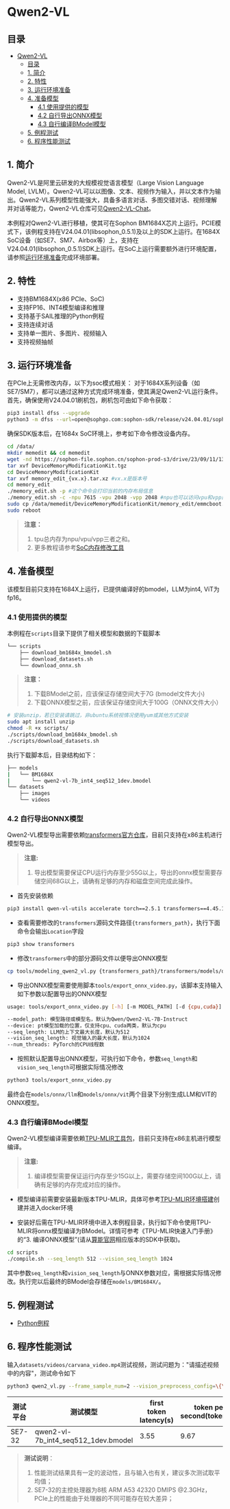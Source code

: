 # Qwen2-VL

## 目录
- [Qwen2-VL](#qwen2-vl)
  - [目录](#目录)
  - [1. 简介](#1-简介)
  - [2. 特性](#2-特性)
  - [3. 运行环境准备](#3-运行环境准备)
  - [4. 准备模型](#4-准备模型)
    - [4.1 使用提供的模型](#41-使用提供的模型)
    - [4.2 自行导出ONNX模型](#42-自行导出ONNX模型)
    - [4.3 自行编译BModel模型](#43-自行编译BModel模型)
  - [5. 例程测试](#5-例程测试)
  - [6. 程序性能测试](#6-程序性能测试)

## 1. 简介
Qwen2-VL是阿里云研发的大规模视觉语言模型（Large Vision Language Model, LVLM）。Qwen2-VL可以以图像、文本、视频作为输入，并以文本作为输出。Qwen2-VL系列模型性能强大，具备多语言对话、多图交错对话、视频理解并对话等能力，Qwen2-VL仓库可见[Qwen2-VL-Chat](https://huggingface.co/collections/Qwen/qwen2-vl-66cee7455501d7126940800d)。

本例程对Qwen2-VL进行移植，使其可在Sophon BM1684X芯片上运行。PCIE模式下，该例程支持在V24.04.01(libsophon_0.5.1)及以上的SDK上运行。在1684X SoC设备（如SE7、SM7、Airbox等）上，支持在V24.04.01(libsophon_0.5.1)SDK上运行。在SoC上运行需要额外进行环境配置，请参照[运行环境准备](#3-运行环境准备)完成环境部署。

## 2. 特性

* 支持BM1684X(x86 PCIe、SoC)
* 支持FP16、INT4模型编译和推理
* 支持基于SAIL推理的Python例程
* 支持连续对话
* 支持单一图片、多图片、视频输入
* 支持视频抽帧

## 3. 运行环境准备

在PCIe上无需修改内存，以下为soc模式相关：
对于1684X系列设备（如SE7/SM7），都可以通过这种方式完成环境准备，使其满足Qwen2-VL运行条件。首先，确保使用V24.04.01刷机包，刷机包可由如下命令获取：

```bash
pip3 install dfss --upgrade
python3 -m dfss --url=open@sophgo.com:sophon-sdk/release/v24.04.01/sophon-img/sdcard.tgz
```

确保SDK版本后，在1684x SoC环境上，参考如下命令修改设备内存。

```bash
cd /data/
mkdir memedit && cd memedit
wget -nd https://sophon-file.sophon.cn/sophon-prod-s3/drive/23/09/11/13/DeviceMemoryModificationKit.tgz
tar xvf DeviceMemoryModificationKit.tgz
cd DeviceMemoryModificationKit
tar xvf memory_edit_{vx.x}.tar.xz #vx.x是版本号
cd memory_edit
./memory_edit.sh -p #这个命令会打印当前的内存布局信息
./memory_edit.sh -c -npu 7615 -vpu 2048 -vpp 2048 #npu也可以访问vpu和vpp的内存
sudo cp /data/memedit/DeviceMemoryModificationKit/memory_edit/emmcboot.itb /boot/emmcboot.itb && sync
sudo reboot
```

> **注意：**
> 1. tpu总内存为npu/vpu/vpp三者之和。
> 2. 更多教程请参考[SoC内存修改工具](https://doc.sophgo.com/sdk-docs/v24.04.01/docs_latest_release/docs/SophonSDK_doc/zh/html/appendix/2_mem_edit_tools.html#)

## 4. 准备模型

该模型目前只支持在1684X上运行，已提供编译好的bmodel，LLM为int4, ViT为fp16。

### 4.1 使用提供的模型

​本例程在`scripts`目录下提供了相关模型和数据的下载脚本
```bash
└── scripts
    ├── download_bm1684x_bmodel.sh                                           # 通过该脚本下载BM1684X平台的Qwen2-VL的BModel
    ├── download_datasets.sh                                                 # 通过该脚本下载Qwen2-VL的测试数据
    └── download_onnx.sh                                                     # 通过该脚本下载Qwen2-VL的ONNX模型
```

> **注意：**
> 1. 下载BModel之前，应该保证存储空间大于7G (bmodel文件大小)
> 2. 下载ONNX模型之前，应该保证存储空间大于100G（ONNX文件大小）

```bash
# 安装unzip，若已安装请跳过，非ubuntu系统视情况使用yum或其他方式安装
sudo apt install unzip
chmod -R +x scripts/
./scripts/download_bm1684x_bmodel.sh
./scripts/download_datasets.sh
```

执行下载脚本后，目录结构如下：

```bash
├── models
|   └── BM1684X                                        
|       └── qwen2-vl-7b_int4_seq512_1dev.bmodel                              # 使用TPU-MLIR编译，用于BM1684X的Qwen2-VL BModel，上下文长度为512
└── datasets
    ├── images                                                               # 测试图片目录
    └── videos                                                               # 测试视频目录
```

### 4.2 自行导出ONNX模型

Qwen2-VL模型导出需要依赖[transformers官方仓库](https://github.com/huggingface/transformers)，目前只支持在x86主机进行模型导出。  

> **注意:** 
> 1. 导出模型需要保证CPU运行内存至少55G以上，导出的onnx模型需要存储空间68G以上，请确有足够的内存和磁盘空间完成此操作。  

- 首先安装依赖

```bash
pip3 install qwen-vl-utils accelerate torch==2.5.1 transformers==4.45.1 -i https://pypi.tuna.tsinghua.edu.cn/simple
```

- 查看需要修改的`transformers`源码文件路径`{transformers_path}`，执行下面命令会输出`Location`字段

```bash
pip3 show transformers
```

- 修改`transformers`中的部分源码文件以便导出ONNX模型

```bash
cp tools/modeling_qwen2_vl.py {transformers_path}/transformers/models/qwen2_vl/modeling_qwen2_vl.py
```

- 导出ONNX模型需要使用脚本`tools/export_onnx_video.py`，该脚本支持输入如下参数以配置导出的ONNX模型

```bash
usage: tools/export_onnx_video.py [-h] [-m MODEL_PATH] [-d {cpu,cuda}] [-s SEQ_LENGTH] [-vs VISION_SEQ_LENGTH] [-n NUM_THREADS]

--model_path: 模型路径或模型名，默认为Qwen/Qwen2-VL-7B-Instruct
--device: pt模型加载的位置，仅支持cpu、cuda两类，默认为cpu
--seq_length: LLM的上下文最大长度，默认为512
--vision_seq_length: 视觉输入的最大长度，默认为1024
--num_threads: PyTorch的CPU线程数
```

- 按照默认配置导出ONNX模型，可执行如下命令，参数`seq_length`和`vision_seq_length`可根据实际情况修改

```bash
python3 tools/export_onnx_video.py
```

最终会在`models/onnx/llm`和`models/onnx/vit`两个目录下分别生成LLM和VIT的ONNX模型。

### 4.3 自行编译BModel模型

Qwen2-VL模型编译需要依赖[TPU-MLIR工具包](https://github.com/sophgo/tpu-mlir)，目前只支持在x86主机进行模型编译。  

> **注意:** 
> 1. 编译模型需要保证运行内存至少15G以上，需要存储空间100G以上，请确有足够的内存完成对应的操作。  

- 模型编译前需要安装最新版本TPU-MLIR，具体可参考[TPU-MLIR环境搭建](../../docs/Environment_Install_Guide.md#1-tpu-mlir环境搭建)创建并进入docker环境

- 安装好后需在TPU-MLIR环境中进入本例程目录，执行如下命令使用TPU-MLIR将onnx模型编译为BModel。详情可参考《TPU-MLIR快速入门手册》的“3. 编译ONNX模型”(请从[算能官网](https://developer.sophgo.com/site/index/material/all/all.html)相应版本的SDK中获取)。

```bash
cd scripts
./compile.sh --seq_length 512 --vision_seq_length 1024
```

其中参数`seq_length`和`vision_seq_length`与ONNX参数对应，需根据实际情况修改。执行完以后最终的BModel会存储在`models/BM1684X/`。

## 5. 例程测试

- [Python例程](./python/README.md)

## 6. 程序性能测试

输入`datasets/videos/carvana_video.mp4`测试视频，测试问题为："请描述视频中的内容"，测试命令如下

```bash
python3 qwen2_vl.py --frame_sample_num=2 --vision_preprocess_config=\{\"resized_height\":140,\"resized_width\":210\}
```

|    测试平台   |               测试模型                   |first token latency(s)|token per second(tokens/s)| 
| -----------  | -------------------------------------- | --------------------- | ----------------------- | 
|    SE7-32    | qwen2-vl-7b_int4_seq512_1dev.bmodel   |   3.55               |     9.67               | 
 
> **测试说明**：  
> 1. 性能测试结果具有一定的波动性，且与输入也有关，建议多次测试取平均值；
> 2. SE7-32的主控处理器为8核 ARM A53 42320 DMIPS @2.3GHz，PCIe上的性能由于处理器的不同可能存在较大差异；

